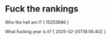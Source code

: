 # Fuck the rankings

Who the hell am I?
{ 10253986 }

What fucking year is it?
[ 2025-02-20T18:56:40Z ]
